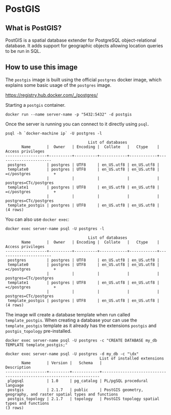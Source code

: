# PostGIS 

## What is PostGIS?

PostGIS is a spatial database extender for PostgreSQL object-relational database. It adds support for geographic objects allowing location queries to be run in SQL.

## How to use this image

The `postgis` image is built using the official `postgres` docker image, which explains some basic usage of the `postgres` image.

https://registry.hub.docker.com/_/postgres/

Starting a `postgis` container.

```
docker run --name server-name -p "5432:5432" -d postgis
```

Once the server is running you can connect to it directly using `psql`.

```
psql -h `docker-machine ip` -U postgres -l

                                    List of databases
       Name       |  Owner   | Encoding |  Collate   |   Ctype    |   Access privileges
------------------+----------+----------+------------+------------+-----------------------
 postgres         | postgres | UTF8     | en_US.utf8 | en_US.utf8 |
 template0        | postgres | UTF8     | en_US.utf8 | en_US.utf8 | =c/postgres          +
                  |          |          |            |            | postgres=CTc/postgres
 template1        | postgres | UTF8     | en_US.utf8 | en_US.utf8 | =c/postgres          +
                  |          |          |            |            | postgres=CTc/postgres
 template_postgis | postgres | UTF8     | en_US.utf8 | en_US.utf8 |
(4 rows)
```

You can also use `docker exec`:

```
docker exec server-name psql -U postgres -l

                                    List of databases
       Name       |  Owner   | Encoding |  Collate   |   Ctype    |   Access privileges
------------------+----------+----------+------------+------------+-----------------------
 postgres         | postgres | UTF8     | en_US.utf8 | en_US.utf8 |
 template0        | postgres | UTF8     | en_US.utf8 | en_US.utf8 | =c/postgres          +
                  |          |          |            |            | postgres=CTc/postgres
 template1        | postgres | UTF8     | en_US.utf8 | en_US.utf8 | =c/postgres          +
                  |          |          |            |            | postgres=CTc/postgres
 template_postgis | postgres | UTF8     | en_US.utf8 | en_US.utf8 |
(4 rows)
```

The image will create a database template when run called `template_postgis`. When creating a database your can use the `template_postgis` template as it already has the extensions `postgis` and `postgis_topology` pre-installed. 

```
docker exec server-name psql -U postgres -c "CREATE DATABASE my_db TEMPLATE template_postgis;"

docker exec server-name psql -U postgres -d my_db -c "\dx"
                                         List of installed extensions
       Name       | Version |   Schema   |                             Description
------------------+---------+------------+---------------------------------------------------------------------
 plpgsql          | 1.0     | pg_catalog | PL/pgSQL procedural language
 postgis          | 2.1.7   | public     | PostGIS geometry, geography, and raster spatial types and functions
 postgis_topology | 2.1.7   | topology   | PostGIS topology spatial types and functions
(3 rows)
```
